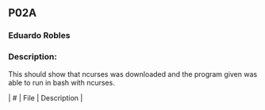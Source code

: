 ## P02A
### Eduardo Robles
### Description:

This should show that ncurses was downloaded and the program given was able to run in bash with ncurses.

|  #  |  File  |  Description  |
